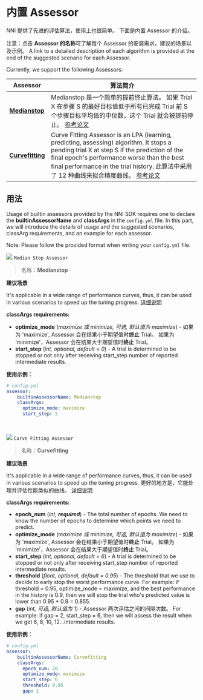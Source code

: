 # 内置 Assessor

NNI 提供了先进的评估算法，使用上也很简单。 下面是内置 Assessor 的介绍。

注意：点击 **Assessor 的名称**可了解每个 Assessor 的安装需求，建议的场景以及示例。 A link to a detailed description of each algorithm is provided at the end of the suggested scenario for each Assessor.

Currently, we support the following Assessors:

| Assessor                          | 算法简介                                                                                                                                                                                                                                                                                                                                                        |
| --------------------------------- | ----------------------------------------------------------------------------------------------------------------------------------------------------------------------------------------------------------------------------------------------------------------------------------------------------------------------------------------------------------- |
| [**Medianstop**](#MedianStop)     | Medianstop 是一个简单的提前终止算法。 如果 Trial X 在步骤 S 的最好目标值低于所有已完成 Trial 前 S 个步骤目标平均值的中位数，这个 Trial 就会被提前停止。 [参考论文](https://static.googleusercontent.com/media/research.google.com/en//pubs/archive/46180.pdf)                                                                                                                                                          |
| [**Curvefitting**](#Curvefitting) | Curve Fitting Assessor is an LPA (learning, predicting, assessing) algorithm. It stops a pending trial X at step S if the prediction of the final epoch's performance worse than the best final performance in the trial history. 此算法中采用了 12 种曲线来拟合精度曲线。 [参考论文](http://aad.informatik.uni-freiburg.de/papers/15-IJCAI-Extrapolation_of_Learning_Curves.pdf) |

## 用法

Usage of builtin assessors provided by the NNI SDK requires one to declare the **builtinAssessorName** and **classArgs** in the `config.yml` file. In this part, we will introduce the details of usage and the suggested scenarios, classArg requirements, and an example for each assessor.

Note: Please follow the provided format when writing your `config.yml` file.

<a name="MedianStop"></a>

![](https://placehold.it/15/1589F0/000000?text=+) `Median Stop Assessor`

> 名称：**Medianstop**

**建议场景**

It's applicable in a wide range of performance curves, thus, it can be used in various scenarios to speed up the tuning progress. [详细说明](./MedianstopAssessor.md)

**classArgs requirements:**

* **optimize_mode** (*maximize 或 minimize, 可选, 默认值为 maximize*) - 如果为 'maximize', Assessor 会在结果小于期望值时**终止** Trial。 如果为 'minimize'，Assessor 会在结果大于期望值时**终止** Trial。
* **start_step** (*int, optional, default = 0*) - A trial is determined to be stopped or not only after receiving start_step number of reported intermediate results.

**使用示例：**

```yaml
# config.yml
assessor:
    builtinAssessorName: Medianstop
    classArgs:
      optimize_mode: maximize
      start_step: 5
```

<br />

<a name="Curvefitting"></a>

![](https://placehold.it/15/1589F0/000000?text=+) `Curve Fitting Assessor`

> 名称：**Curvefitting**

**建议场景**

It's applicable in a wide range of performance curves, thus, it can be used in various scenarios to speed up the tuning progress. 更好的地方是，它能处理并评估性能类似的曲线。 [详细说明](./CurvefittingAssessor.md)

**classArgs requirements:**

* **epoch_num** (*int, **required***) - The total number of epochs. We need to know the number of epochs to determine which points we need to predict.
* **optimize_mode** (*maximize 或 minimize, 可选, 默认值为 maximize*) - 如果为 'maximize', Assessor 会在结果小于期望值时**终止** Trial。 如果为 'minimize'，Assessor 会在结果大于期望值时**终止** Trial。
* **start_step** (*int, optional, default = 6*) - A trial is determined to be stopped or not only after receiving start_step number of reported intermediate results.
* **threshold** (*float, optional, default = 0.95*) - The threshold that we use to decide to early stop the worst performance curve. For example: if threshold = 0.95, optimize_mode = maximize, and the best performance in the history is 0.9, then we will stop the trial who's predicted value is lower than 0.95 * 0.9 = 0.855.
* **gap** (*int, 可选, 默认值为 1*) - Assessor 两次评估之间的间隔次数。 For example: if gap = 2, start_step = 6, then we will assess the result when we get 6, 8, 10, 12...intermediate results.

**使用示例：**

```yaml
# config.yml
assessor:
    builtinAssessorName: Curvefitting
    classArgs:
      epoch_num: 20
      optimize_mode: maximize
      start_step: 6
      threshold: 0.95
      gap: 1
```